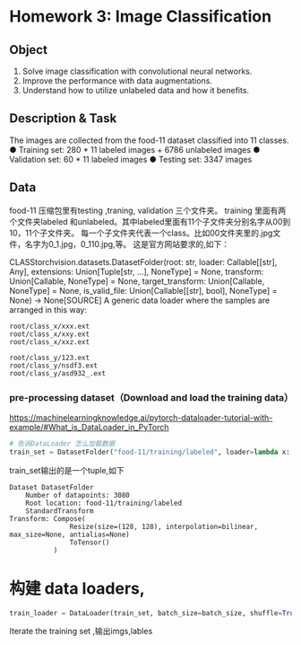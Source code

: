 
<!-- https://www.heywhale.com/mw/project/61133875aca2460017a464a5 -->

# Homework 3: Image Classification
## Object
1. Solve image classification with convolutional neural networks.
2. Improve the performance with data augmentations.
3. Understand how to utilize unlabeled data and how it benefits.

## Description & Task
The images are collected from the food-11 dataset classified into 11 classes.
● Training set: 280 * 11 labeled images + 6786 unlabeled images
● Validation set: 60 * 11 labeled images
● Testing set: 3347 images

## Data
food-11 压缩包里有testing ,traning, validation 三个文件夹。
training 里面有两个文件夹labeled 和unlabeled。其中labeled里面有11个子文件夹分别名字从00到10，11个子文件夹。
每一个子文件夹代表一个class。比如00文件夹里的.jpg文件，名字为0_1.jpg，0_110.jpg,等。
这是官方网站要求的,如下：

CLASStorchvision.datasets.DatasetFolder(root: str, loader: Callable[[str], Any], extensions: Union[Tuple[str, ...], NoneType] = None, transform: Union[Callable, NoneType] = None, target_transform: Union[Callable, NoneType] = None, is_valid_file: Union[Callable[[str], bool], NoneType] = None) → None[SOURCE]
A generic data loader where the samples are arranged in this way:
```
root/class_x/xxx.ext
root/class_x/xxy.ext
root/class_x/xxz.ext

root/class_y/123.ext
root/class_y/nsdf3.ext
root/class_y/asd932_.ext
```
###  pre-processing dataset（Download and load the training data）
https://machinelearningknowledge.ai/pytorch-dataloader-tutorial-with-example/#What_is_DataLoader_in_PyTorch

```python
# 告诉DataLoader 怎么加载数据
train_set = DatasetFolder("food-11/training/labeled", loader=lambda x: Image.open(x), extensions="jpg", transform=train_tfm)
```
train_set输出的是一个tuple,如下
```
Dataset DatasetFolder
    Number of datapoints: 3080
    Root location: food-11/training/labeled
    StandardTransform
Transform: Compose(
               Resize(size=(128, 128), interpolation=bilinear, max_size=None, antialias=None)
               ToTensor()
           )
  ```
  
# 构建 data loaders,
```python
train_loader = DataLoader(train_set, batch_size=batch_size, shuffle=True, num_workers=8, pin_memory=True)
```
Iterate the training set ,输出imgs,lables 
